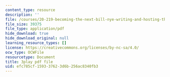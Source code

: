 ```yaml
---
content_type: resource
description: ''
file: /courses/20-219-becoming-the-next-bill-nye-writing-and-hosting-the-educational-show-january-iap-2015/efc785cf159337623d6b256ac8340fb3_aHygKFodPKg.pdf
file_size: 39375
file_type: application/pdf
hide_download: true
hide_download_original: null
learning_resource_types: []
license: https://creativecommons.org/licenses/by-nc-sa/4.0/
ocw_type: OCWFile
resourcetype: Document
title: 3play pdf file
uid: efc785cf-1593-3762-3d6b-256ac8340fb3
---
```

